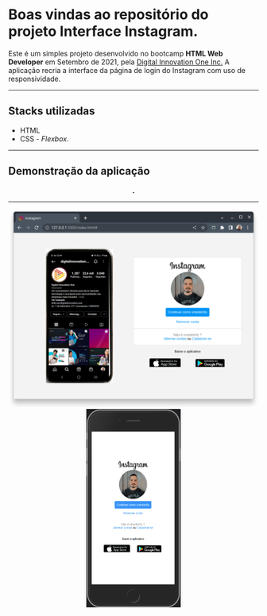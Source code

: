 <h1>Boas vindas ao repositório do projeto Interface Instagram.</h1>

<div>
  <p>Este é um simples projeto desenvolvido no bootcamp <strong>HTML Web Developer</strong> em Setembro de 2021, pela <a href="https://www.dio.me/" target="_blank">Digital Innovation One Inc.</a> A aplicação recria a interface da página de login do Instagram com uso de responsividade.</p>
</div>
<hr>
<h2>Stacks utilizadas</h2>
<ul>
  <li>HTML</li>
  <li>CSS - <i>Flexbox</i>.</li>
</ul>
<hr>
<h2>Demonstração da aplicação</h2>
<div align="center">
  <img border="1px" width="690" src="./imgs/responsiveRepresentation.gif" alt="">
  <hr>
  <div display="flex">
    <img width="500" height="400" src="./imgs/desktopRepresentation.png" alt="Representação da aplicação no Desktop">
    <img width="190" height="400" src="./imgs/mobileRepresentation.png" alt="Representação da aplicação no Mobile">
  </div>
</div>
 